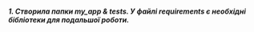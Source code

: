 ##### 1. Створила папки my_app & tests. У файлі requirements є необхідні бібліотеки для подальшої роботи.